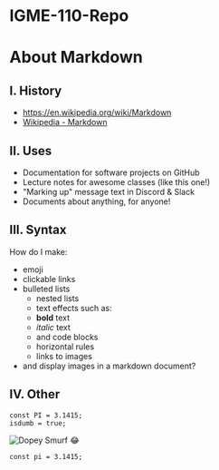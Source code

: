 # IGME-110-Repo

# About Markdown

## I. History
- https://en.wikipedia.org/wiki/Markdown
- [Wikipedia - Markdown](https://en.wikipedia.org/wiki/Markdown)

## II. Uses
- Documentation for software projects on GitHub
- Lecture notes for awesome classes (like this one!)
- "Marking up" message text in Discord & Slack
- Documents about anything, for anyone!

## III. Syntax
How do I make:
- emoji
- clickable links
- bulleted lists
    - nested lists
    - text effects such as:
    - **bold** text
    - *italic* text
    - and code blocks
    - horizontal rules
    - links to images
- and display images in a markdown document?


## IV. Other
~~~
const PI = 3.1415;
isdumb = true;
~~~
![Dopey Smurf](https://vignette.wikia.nocookie.net/smurfs/images/0/0d/Dopey4.JPG/revision/latest/scale-to-width-down/240?cb=20180929070848)
:joy:
~~~
const pi = 3.1415;
